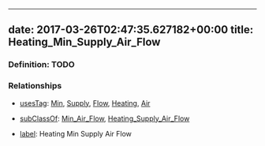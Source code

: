 
---
date: 2017-03-26T02:47:35.627182+00:00
title: Heating_Min_Supply_Air_Flow
---
### Definition: TODO

### Relationships

* [usesTag](https://brickschema.org/schema/1.0/BrickFrame#usesTag): [Min](https://brickschema.org/schema/1.0/BrickTag#Min), [Supply](https://brickschema.org/schema/1.0/BrickTag#Supply), [Flow](https://brickschema.org/schema/1.0/BrickTag#Flow), [Heating](https://brickschema.org/schema/1.0/BrickTag#Heating), [Air](https://brickschema.org/schema/1.0/BrickTag#Air)

* [subClassOf](http://www.w3.org/2000/01/rdf-schema#subClassOf): [Min_Air_Flow](https://brickschema.org/schema/1.0/Brick#Min_Air_Flow), [Heating_Supply_Air_Flow](https://brickschema.org/schema/1.0/Brick#Heating_Supply_Air_Flow)

* [label](http://www.w3.org/2000/01/rdf-schema#label): Heating Min Supply Air Flow
